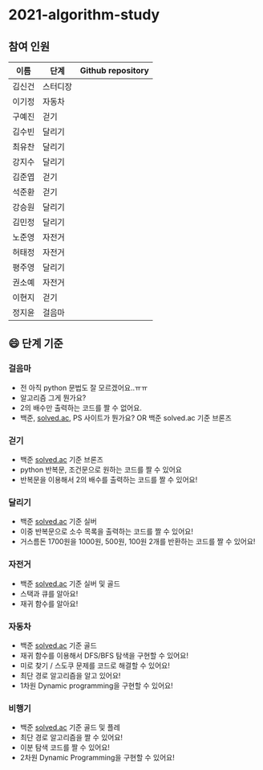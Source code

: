 # 2021-algorithm-study

## 참여 인원

| 이름 | 단계 |Github repository |
|-|-|-|
| 김신건 | 스터디장 | |
| 이기정 | 자동차 | |
| 구예진 | 걷기 | |
| 김수빈 | 달리기 | |
| 최유찬 | 달리기 | |
| 강지수 | 달리기 | |
| 김준엽 | 걷기 | |
| 석준환 | 걷기 | |
| 강승원 | 달리기 | |
| 김민정 | 달리기 | |
| 노준영 | 자전거 | |
| 허태정 | 자전거 | |
| 평주영 | 달리기 | |
| 권소예 | 자전거 | |
| 이현지 | 걷기 | |
| 정지윤 | 걸음마 | |


## 😄 단계 기준 

### 걸음마

- 전 아직 python 문법도 잘 모르겠어요..ㅠㅠ
- 알고리즘 그게 뭔가요?
- 2의 배수만 출력하는 코드를 짤 수 없어요.
- 백준, [solved.ac](http://solved.ac), PS 사이트가 뭔가요? OR 백준 solved.ac 기준 브론즈

### 걷기

- 백준 [solved.ac](http://solved.ac) 기준 브론즈
- python 반복문, 조건문으로 원하는 코드를 짤 수 있어요
- 반복문을 이용해서 2의 배수를 출력하는 코드를 짤 수 있어요!

### 달리기

- 백준 [solved.ac](http://solved.ac) 기준 실버
- 이중 반복문으로 소수 목록을 출력하는 코드를 짤 수 있어요!
- 거스름돈 1700원을 1000원, 500원, 100원 2개를 반환하는 코드를 짤 수 있어요!

### 자전거

- 백준 [solved.ac](http://solved.ac) 기준 실버 및 골드
- 스택과 큐를 알아요!
- 재귀 함수를 알아요!

### 자동차

- 백준 [solved.ac](http://solved.ac) 기준  골드
- 재귀 함수를 이용해서  DFS/BFS 탐색을 구현할 수 있어요!
- 미로 찾기 / 스도쿠 문제를 코드로 해결할 수 있어요!
- 최단 경로 알고리즘을 알고 있어요!
- 1차원 Dynamic programming을 구현할 수 있어요!

### 비행기

- 백준 [solved.ac](http://solved.ac) 기준 골드 및 플레
- 최단 경로 알고리즘을 짤 수 있어요!
- 이분 탐색 코드를 짤 수 있어요!
- 2차원 Dynamic Programming을 구현할 수 있어요!
